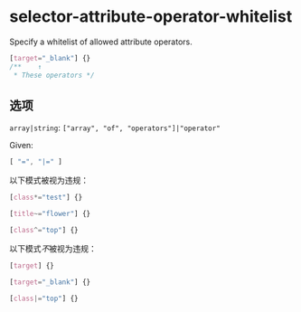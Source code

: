 # selector-attribute-operator-whitelist

Specify a whitelist of allowed attribute operators.

```css
[target="_blank"] {}
/**    ↑
 * These operators */
```

## 选项

`array|string`: `["array", "of", "operators"]|"operator"`

Given:

```js
[ "=", "|=" ]
```

以下模式被视为违规：

```css
[class*="test"] {}
```

```css
[title~="flower"] {}
```

```css
[class^="top"] {}
```

以下模式*不*被视为违规：

```css
[target] {}
```

```css
[target="_blank"] {}
```

```css
[class|="top"] {}
```
